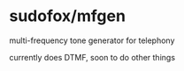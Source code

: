 # sudofox/mfgen

multi-frequency tone generator for telephony

currently does DTMF, soon to do other things
